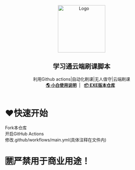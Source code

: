 <br />
<p align="center">
  <a href="https://blog.springing.top/p/20241119/" target="blank">
    <img src="https://blog.springing.top/img/674c4cea68859.png" alt="Logo" width="156" height="156">
  </a>
  <h2 align="center" style="font-weight: 600">学习通云端刷课脚本</h2>

  <p align="center">
    利用Github actions|自动化刷课|无人值守|云端刷课
    <br />
    <a href="https://blog.springing.top/p/20241119/" target="blank"><strong>🌎 小白使用说明</strong></a>&nbsp;&nbsp;|&nbsp;&nbsp;
    <a href="https://github.com/Samueli924/chaoxing" target="blank"><strong>📦️ EXE版本仓库</strong></a>&nbsp;&nbsp;
    <br />
    <br />
  </p>
</p>


# ❤️快速开始
Fork本仓库<br>
开启GitHub Actions<br>
修改.github/workflows/main.yml(具体注释在文件内)

# 🈲严禁用于商业用途！

